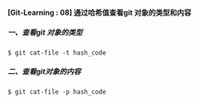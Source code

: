 #### [Git-Learning : 08] 通过哈希值查看git 对象的类型和内容

##### 一、查看git 对象的类型

```shell
$ git cat-file -t hash_code
```

##### 二、查看git对象的内容

```shell
$ git cat-file -p hash_code
```

